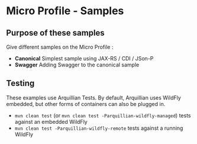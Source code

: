 # Micro Profile - Samples

## Purpose of these samples

Give different samples on the Micro Profile : 

* **Canonical** Simplest sample using JAX-RS / CDI / JSon-P 
* **Swagger** Adding Swagger to the canonical sample 

## Testing

These examples use Arquillian Tests. By default, Arquillian uses WildFly embedded, but other forms of containers can also be plugged in.
 
* `mvn clean test` (or `mvn clean test -Parquillian-wildfly-managed`)  tests against an embedded WildFly 
* `mvn clean test -Parquillian-wildfly-remote` tests against a running WildFly 
